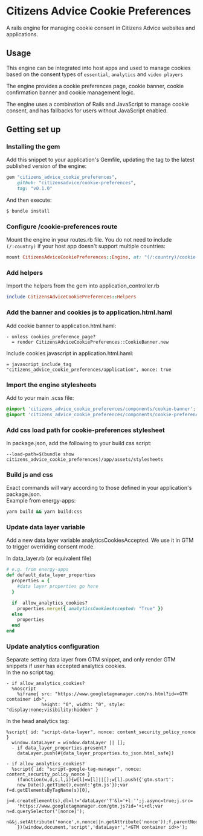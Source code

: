 # Citizens Advice Cookie Preferences

A rails engine for managing cookie consent in Citizens Advice websites and applications.

## Usage

This engine can be integrated into host apps and used to manage cookies
based on the consent types of `essential`, `analytics` and `video players`

The engine provides a cookie preferences page, cookie banner, cookie confirmation
banner and cookie management logic.

The engine uses a combination of Rails and JavaScript to manage cookie consent, 
and has fallbacks for users without JavaScript enabled.

## Getting set up
### Installing the gem

Add this snippet to your application's Gemfile, updating the tag to the latest published
version of the engine:

```ruby
gem "citizens_advice_cookie_preferences",
    github: "citizensadvice/cookie-preferences",
    tag: "v0.1.0"
```

And then execute:

```bash
$ bundle install
```

### Configure /cookie-preferences route
Mount the engine in your routes.rb file. You do not need to include `(/:country)` if your 
host app doesn't support multiple countries:
```ruby
mount CitizensAdviceCookiePreferences::Engine, at: "(/:country)/cookie-preferences"
```

### Add helpers
Import the helpers from the gem into application_controller.rb
```ruby
include CitizensAdviceCookiePreferences::Helpers
```

### Add the banner and cookies js to application.html.haml
Add cookie banner to application.html.haml:
```haml
- unless cookies_preference_page?
  = render CitizensAdviceCookiePreferences::CookieBanner.new
```

Include cookies javascript in application.html.haml:
```haml
= javascript_include_tag "citizens_advice_cookie_preferences/application", nonce: true
```

### Import the engine stylesheets

Add to your main .scss file:
```scss
@import 'citizens_advice_cookie_preferences/components/cookie-banner';
@import 'citizens_advice_cookie_preferences/components/cookie-preferences';
```

### Add css load path for cookie-preferences stylesheet
In package.json, add the following to your build css script:  
```
--load-path=$(bundle show citizens_advice_cookie_preferences)/app/assets/stylesheets
```

### Build js and css
Exact commands will vary according to those defined in your application's package.json.  
Example from energy-apps:  
```bash
yarn build && yarn build:css
```

### Update data layer variable
Add a new data layer variable analyticsCookiesAccepted. We use it in GTM to trigger overriding consent mode.  

In data_layer.rb (or equivalent file)
```ruby
# e.g. from energy-apps
def default_data_layer_properties
  properties = {
    #data layer properties go here
  }

  if  allow_analytics_cookies?
    properties.merge({ analyticsCookiesAccepted: "True" })
  else
    properties
  end
end
```

### Update analytics configuration
Separate setting data layer from GTM snippet, and only render GTM snippets if user has accepted analytics cookies.  
In the no script tag:
```haml
- if allow_analytics_cookies?
  %noscript
    %iframe{ src: "https://www.googletagmanager.com/ns.html?id=<GTM container id>",
             height: "0", width: "0", style: "display:none;visibility:hidden" }
```
In the head analytics tag:  
```haml
%script{ id: "script-data-layer", nonce: content_security_policy_nonce }
  window.dataLayer = window.dataLayer || [];
  - if data_layer_properties.present?
    dataLayer.push(#{data_layer_properties.to_json.html_safe})

- if allow_analytics_cookies?
  %script{ id: "script-google-tag-manager", nonce: content_security_policy_nonce }
    (function(w,d,s,l,i){w[l]=w[l]||[];w[l].push({'gtm.start':
    new Date().getTime(),event:'gtm.js'});var f=d.getElementsByTagName(s)[0],
    j=d.createElement(s),dl=l!='dataLayer'?'&l='+l:'';j.async=true;j.src=
    'https://www.googletagmanager.com/gtm.js?id='+i+dl;var n=d.querySelector('[nonce]');
    n&&j.setAttribute('nonce',n.nonce||n.getAttribute('nonce'));f.parentNode.insertBefore(j,f);
    })(window,document,'script','dataLayer','<GTM container id>>');
```